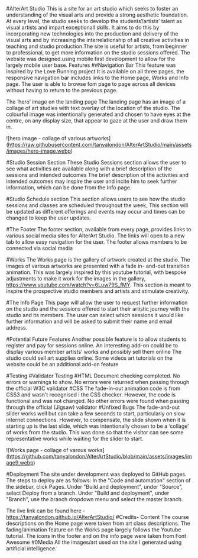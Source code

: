 #AlterArt Studio
This is a site for an art studio which seeks to foster an understanding of the visual arts and provide a strong aesthetic foundation. At every level, the studio seeks to develop the students’/artists’ talent as visual artists and impart exceptionall skills. It aims to do this by incorporating new technologies into the production and delivery of the visual arts and by increasing the interrelationship of all creative activities in teaching and studio production.The site is useful for artists, from beginner to professional, to get more information on the studio sessions offered.
The website was designed.using mobile first development to allow for the largely mobile user base. 
Features
##Navigation Bar
This feature was inspired by the Love Running project
It is available on all three pages, the responsive navigation bar includes links to the Home page, Works and Info page. 
The user is able to browse fom page to page across all devices without having to return to the previous page.



The ‘hero’ image on the landing page
The landing page has an image of a collage of art studies with text overlay of the location of the studio.
The colourful image was intentionally generated and chosen to have eyes at the centre, on any display size, that appear to gaze at the user and draw them in.

![hero image - collage of various artworks] (https://raw.githubusercontent.com/tanyalondon/AlterArtStudio/main/assets/images/hero-image.webp)



#Studio Session Section
These Studio Sessions section allows the user to see what activities are available along with a brief description of the sessions and intended outcomes 
The brief description of the activities and intended outcomes may inspire the user and incite him to seek further information, which can be done from the Info page.





#Studio Schedule section
This section allows users to see how the studio sessions and classes are scheduled throughout the week,
This section will be updated as different offerings and events may occur and  times can be changed to keep the user updates.




#The Footer
The footer section, available from every page, provides links to various social media sites for AlterArt Studio. The links will open to a new tab to allow easy navigation for the user.
The footer allows members to be connected via social media

#Works
The Works page is the gallery of artwork created at the studio.
The images of various artworks are presented with a fade in- and-out transition animation. This was largely inspired by this youtube tutorial, with bespoke adjustments to make it work for the images in the gallery, https://www.youtube.com/watch?v=6Luw79S_fMY.
This section is meant to inspire the prospective studio members and artists and stimulate creativity.




#The Info Page
This page will allow the user to request further information on the studio and the sessions offered to start their artistic journey with the studio and its members. The user can select which sessions it would like further information and will be asked to submit their name and email address.






#Potential Future Features
Another possible feature is to allow students to register and pay for sessions online.
An interesting add-on could be to display various member artists’ works and possibly sell them online
The studio could sell art supplies online.
Some videos art tutorials on the website could be an additional add-on feature


#Testing
#Validator Testing
#HTML
Document checking completed. No errors or warnings to show.
No errors were returned when passing through the official W3C validator
#CSS
The fade-in-out animation code is from CSS3 and wasn't recognised i the CSS checker. However, the code is functional and was not changed. 
No other errors were found when passing through the official (Jigsaw) validator
#Unfixed Bugs
The fade-and-out slider works well but can take a few seconds to start, particularly on slow internet connections.  However, to compensate, the slide shown when it is starting up is the last slide, which was intentionally chosen to be a ‘collage’ of works from the studio. This was done so that the visitor can see some representative works while waiting for the slider to start.  

![Works page - collage of varous works] (https://github.com/tanyalondon/AlterArtStudio/blob/main/assets/images/image9.webp)

#Deployment
The site under development was deployed to GitHub pages. The steps to deploy are as follows:
In the "Code and automation" section of the sidebar, click Pages. Under "Build and deployment", under "Source", select Deploy from a branch. Under "Build and deployment", under "Branch", use the branch dropdown menu and select the master branch. 




The live link can be found here - 
https://tanyalondon.github.io/AlterArtStudio/
#Credits- Content
The course descriptions on the Home page were taken from art class descriptions.
The fading/animation feature on the Works page largely follows the Youtube tutorial.
The icons in the footer and on the info page were taken from Font Awesome
#0Media
All the images/art used on the site I generated using artificial intelligence.




